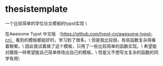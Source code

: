 # thesistemplate
一个比较简单的学位论文模板的typst实现 \ 

在Awesome Typst 中文版 （https://github.com/typst-cn/awesome-typst-cn）
看到的模板都挺好的，学习到了很多。\ 
但是我比较弱，有些函数复杂得看着眼晕。\ 
因此我试着做了这个模板，只用了一些比较简单的函数实现。\ 
希望能对跟我一样希望能自己简单修改出自己的模板，\ 
但是又不想写太复杂的函数的同学有用\ 
